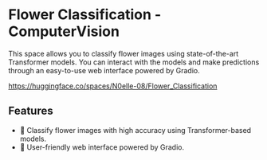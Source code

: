 # Flower Classification - ComputerVision

This space allows you to classify flower images using state-of-the-art Transformer models. 
You can interact with the models and make predictions through an easy-to-use web interface powered by Gradio.

https://huggingface.co/spaces/N0elle-08/Flower_Classification

## Features
- 🌼 Classify flower images with high accuracy using Transformer-based models.
- 🌟 User-friendly web interface powered by Gradio.
